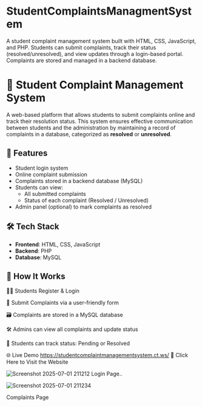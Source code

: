 # StudentComplaintsManagmentSystem
A student complaint management system built with HTML, CSS, JavaScript, and PHP. Students can submit complaints, track their status (resolved/unresolved), and view updates through a login-based portal. Complaints are stored and managed in a backend database.
# 📝 Student Complaint Management System

A web-based platform that allows students to submit complaints online and track their resolution status. This system ensures effective communication between students and the administration by maintaining a record of complaints in a database, categorized as **resolved** or **unresolved**.

## 🚀 Features

- Student login system
- Online complaint submission
- Complaints stored in a backend database (MySQL)
- Students can view:
  - All submitted complaints
  - Status of each complaint (Resolved / Unresolved)
- Admin panel (optional) to mark complaints as resolved

## 🛠️ Tech Stack

- **Frontend**: HTML, CSS, JavaScript  
- **Backend**: PHP  
- **Database**: MySQL  

## 📌 How It Works

🧑‍🎓 Students Register & Login

📝 Submit Complaints via a user-friendly form

🗃️ Complaints are stored in a MySQL database

🛠️ Admins can view all complaints and update status

🔄 Students can track status: Pending or Resolved

🌐 Live Demo
https://studentcomplaintmanagementsystem.ct.ws/
🔗 Click Here to Visit the Website

![Screenshot 2025-07-01 211212](https://github.com/user-attachments/assets/0aa2e87b-bad0-4814-aff5-e81b65f64f23)
Login Page..

![Screenshot 2025-07-01 211234](https://github.com/user-attachments/assets/49b99406-dbe1-4d1b-a5fe-295671dbd625)

Complaints Page
